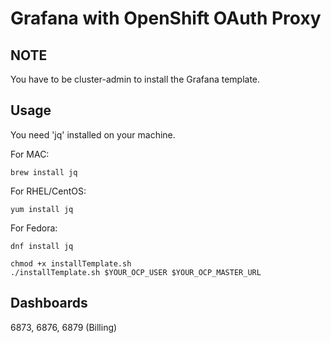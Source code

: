 # Grafana with OpenShift OAuth Proxy

## NOTE
You have to be cluster-admin to install the Grafana template.

## Usage

You need 'jq' installed on your machine. 

For MAC:
```
brew install jq
```
For RHEL/CentOS:
```
yum install jq
```
For Fedora:
```
dnf install jq
```

```
chmod +x installTemplate.sh
./installTemplate.sh $YOUR_OCP_USER $YOUR_OCP_MASTER_URL
```

## Dashboards

6873, 6876, 6879 (Billing)
